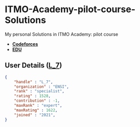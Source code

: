 # ITMO-Academy-pilot-course-Solutions
My personal Solutions in ITMO Academy: pilot course 
- **[Codeforces](https://codeforces.com/)** 
- **[EDU](https://codeforces.com//edu//courses/)** 

## User Details ([L_7](https://codeforces.com/profile/L_7))

```.json
{
	"handle" : "L_7",
	"organization" : "ENSI",
	"rank" : "specialist",
	"rating" : 1528,
	"contribution" : -1,
	"maxRank" : "expert",
	"maxRating" : 1622,
	"joined" : "2021",
}

